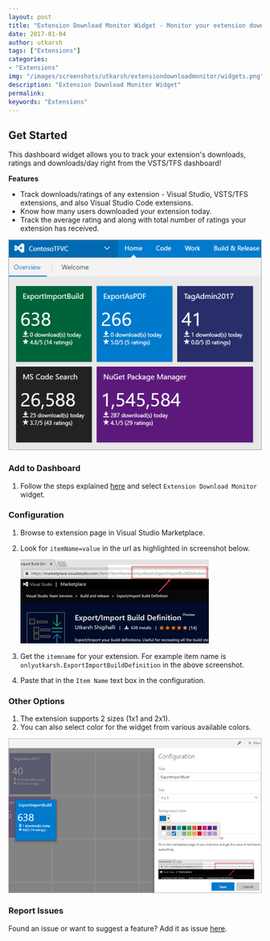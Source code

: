 ```yaml
---
layout: post
title: "Extension Download Monitor Widget - Monitor your extension downloads/ratings from VSTS/TFS dashboard"
date: 2017-01-04
author: utkarsh
tags: ["Extensions"]
categories:
- "Extensions"
img: "/images/screenshots/utkarsh/extensiondownloadmonitor/widgets.png"
description: "Extension Download Monitor Widget"
permalink:
keywords: "Extensions"
---
```


## Get Started ##

This dashboard widget allows you to track your extension's downloads, ratings and downloads/day right from the VSTS/TFS dashboard!

**Features**

- Track downloads/ratings of any extension - Visual Studio, VSTS/TFS extensions, and also Visual Studio Code extensions.
- Know how many users downloaded your extension today.
- Track the average rating and along with total number of ratings your extension has received.

![dashboard](/images/screenshots/utkarsh/extensiondownloadmonitor/widgets.png)

### Add to Dashboard ###

1. Follow the steps explained [here](https://www.visualstudio.com/en-us/docs/report/dashboards#add-a-widget) and select `Extension Download Monitor` widget.

### Configuration ###

1. Browse to extension page in Visual Studio Marketplace.
2. Look for `itemName=value` in the url as highlighted in screenshot below.

    ![itemName](/images/screenshots/utkarsh/extensiondownloadmonitor/itemname.png)

3. Get the `itemname` for your extension. For example item name is  `onlyutkarsh.ExportImportBuildDefinition` in the above screenshot.
4. Paste that in the `Item Name` text box in the configuration.

### Other Options ###

1. The extension supports 2 sizes (1x1 and 2x1).
2. You can also select color for the widget from various available colors.

![Configuration](/images/screenshots/utkarsh/extensiondownloadmonitor/configuration.png)

### Report Issues ###
Found an issue or want to suggest a feature? Add it as issue [here](https://github.com/onlyutkarsh/extensiondownloadmonitorwidget/issues).